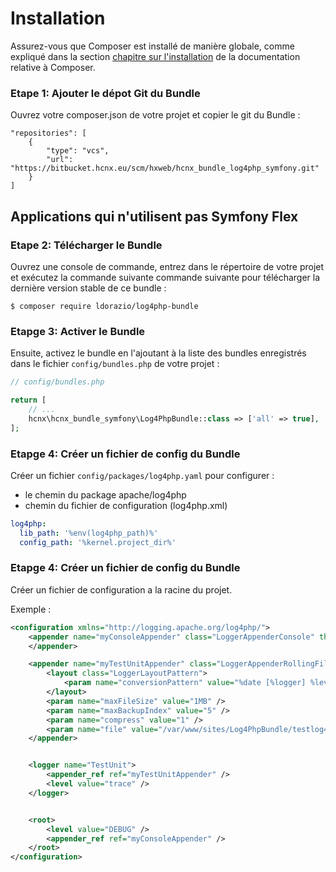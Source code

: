 Installation
============

Assurez-vous que Composer est installé de manière globale, comme expliqué dans la section
[chapitre sur l'installation](https://getcomposer.org/doc/00-intro.md)
de la documentation relative à Composer.

### Etape 1: Ajouter le dépot Git du Bundle 

Ouvrez votre composer.json de votre projet et copier le git du Bundle :

```composer log
"repositories": [
    {
        "type": "vcs",
        "url": "https://bitbucket.hcnx.eu/scm/hxweb/hcnx_bundle_log4php_symfony.git"
    }
]
```


Applications qui n'utilisent pas Symfony Flex
----------------------------------------

### Etape 2: Télécharger le Bundle

Ouvrez une console de commande, entrez dans le répertoire de votre projet et exécutez la commande suivante
commande suivante pour télécharger la dernière version stable de ce bundle :

```console
$ composer require ldorazio/log4php-bundle
```

### Etapge 3: Activer le Bundle

Ensuite, activez le bundle en l'ajoutant à la liste des bundles enregistrés
dans le fichier `config/bundles.php` de votre projet :

```php
// config/bundles.php

return [
    // ...
    hcnx\hcnx_bundle_symfony\Log4PhpBundle::class => ['all' => true],
];
```

### Etapge 4: Créer un fichier de config du Bundle

Créer un fichier `config/packages/log4php.yaml` pour configurer : 
* le chemin du package apache/log4php 
* chemin du fichier de configuration (log4php.xml)
```yaml
log4php:
  lib_path: '%env(log4php_path)%'
  config_path: '%kernel.project_dir%'
```

### Etapge 4: Créer un fichier de config du Bundle

Créer un fichier de configuration a la racine du projet.

Exemple :
```xml
<configuration xmlns="http://logging.apache.org/log4php/">
    <appender name="myConsoleAppender" class="LoggerAppenderConsole" threshold="TRACE">
    </appender>

    <appender name="myTestUnitAppender" class="LoggerAppenderRollingFile">
        <layout class="LoggerLayoutPattern">
            <param name="conversionPattern" value="%date [%logger] %level -  %message%newline" />
        </layout>
        <param name="maxFileSize" value="1MB" />
        <param name="maxBackupIndex" value="5" />
        <param name="compress" value="1" />
        <param name="file" value="/var/www/sites/Log4PhpBundle/testlog4php.log" />
    </appender>


    <logger name="TestUnit">
        <appender_ref ref="myTestUnitAppender" />
        <level value="trace" />
    </logger>


    <root>
        <level value="DEBUG" />
        <appender_ref ref="myConsoleAppender" />
    </root>
</configuration>
```